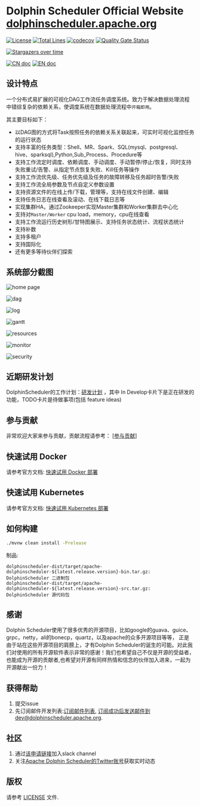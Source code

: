Dolphin Scheduler Official Website
[dolphinscheduler.apache.org](https://dolphinscheduler.apache.org)
============

[![License](https://img.shields.io/badge/license-Apache%202-4EB1BA.svg)](https://www.apache.org/licenses/LICENSE-2.0.html)
[![Total Lines](https://tokei.rs/b1/github/apache/Incubator-DolphinScheduler?category=lines)](https://github.com/apache/Incubator-DolphinScheduler)
[![codecov](https://codecov.io/gh/apache/incubator-dolphinscheduler/branch/dev/graph/badge.svg)](https://codecov.io/gh/apache/incubator-dolphinscheduler/branch/dev)
[![Quality Gate Status](https://sonarcloud.io/api/project_badges/measure?project=apache-dolphinscheduler&metric=alert_status)](https://sonarcloud.io/dashboard?id=apache-dolphinscheduler)


[![Stargazers over time](https://starchart.cc/apache/incubator-dolphinscheduler.svg)](https://starchart.cc/apache/incubator-dolphinscheduler)

[![CN doc](https://img.shields.io/badge/文档-中文版-blue.svg)](README_zh_CN.md)
[![EN doc](https://img.shields.io/badge/document-English-blue.svg)](README.md)

## 设计特点

一个分布式易扩展的可视化DAG工作流任务调度系统。致力于解决数据处理流程中错综复杂的依赖关系，使调度系统在数据处理流程中`开箱即用`。

其主要目标如下：

 - 以DAG图的方式将Task按照任务的依赖关系关联起来，可实时可视化监控任务的运行状态
 - 支持丰富的任务类型：Shell、MR、Spark、SQL(mysql、postgresql、hive、sparksql),Python,Sub_Process、Procedure等
 - 支持工作流定时调度、依赖调度、手动调度、手动暂停/停止/恢复，同时支持失败重试/告警、从指定节点恢复失败、Kill任务等操作
 - 支持工作流优先级、任务优先级及任务的故障转移及任务超时告警/失败
 - 支持工作流全局参数及节点自定义参数设置
 - 支持资源文件的在线上传/下载，管理等，支持在线文件创建、编辑
 - 支持任务日志在线查看及滚动、在线下载日志等
 - 实现集群HA，通过Zookeeper实现Master集群和Worker集群去中心化
 - 支持对`Master/Worker` cpu load，memory，cpu在线查看
 - 支持工作流运行历史树形/甘特图展示、支持任务状态统计、流程状态统计
 - 支持补数
 - 支持多租户
 - 支持国际化
 - 还有更多等待伙伴们探索

## 系统部分截图

![home page](https://user-images.githubusercontent.com/15833811/75208819-abbad000-57b7-11ea-8d3c-67e7c270671f.jpg)

![dag](https://user-images.githubusercontent.com/15833811/75209584-93e44b80-57b9-11ea-952e-537fb24ec72d.jpg)

![log](https://user-images.githubusercontent.com/15833811/75209645-c55d1700-57b9-11ea-94d4-e3fa91ab5218.jpg)

![gantt](https://user-images.githubusercontent.com/15833811/75209640-c0986300-57b9-11ea-878e-a2098533ad44.jpg)

![resources](https://user-images.githubusercontent.com/15833811/75209403-11f42280-57b9-11ea-9b59-d4be77063553.jpg)

![monitor](https://user-images.githubusercontent.com/15833811/75209631-b5ddce00-57b9-11ea-8d22-cdf15cf0ee25.jpg)

![security](https://user-images.githubusercontent.com/15833811/75209633-baa28200-57b9-11ea-9def-94bef2e212a7.jpg)

## 近期研发计划

DolphinScheduler的工作计划：<a href="https://github.com/apache/incubator-dolphinscheduler/projects/1" target="_blank">研发计划</a> ，其中 In Develop卡片下是正在研发的功能，TODO卡片是待做事项(包括 feature ideas)

## 参与贡献

非常欢迎大家来参与贡献，贡献流程请参考：
[[参与贡献](https://dolphinscheduler.apache.org/zh-cn/community/development/contribute.html)]

## 快速试用 Docker

请参考官方文档: [快速试用 Docker 部署](https://dolphinscheduler.apache.org/zh-cn/docs/latest/user_doc/docker-deployment.html)

## 快速试用 Kubernetes

请参考官方文档: [快速试用 Kubernetes 部署](https://dolphinscheduler.apache.org/zh-cn/docs/latest/user_doc/kubernetes-deployment.html)

## 如何构建

```bash
./mvnw clean install -Prelease
```

制品:

```
dolphinscheduler-dist/target/apache-dolphinscheduler-${latest.release.version}-bin.tar.gz: DolphinScheduler 二进制包
dolphinscheduler-dist/target/apache-dolphinscheduler-${latest.release.version}-src.tar.gz: DolphinScheduler 源代码包
```

## 感谢

Dolphin Scheduler使用了很多优秀的开源项目，比如google的guava、guice、grpc，netty，ali的bonecp，quartz，以及apache的众多开源项目等等，
正是由于站在这些开源项目的肩膀上，才有Dolphin Scheduler的诞生的可能。对此我们对使用的所有开源软件表示非常的感谢！我们也希望自己不仅是开源的受益者，也能成为开源的贡献者,也希望对开源有同样热情和信念的伙伴加入进来，一起为开源献出一份力！

## 获得帮助

1. 提交issue
2. 先订阅邮件开发列表:[订阅邮件列表](https://dolphinscheduler.apache.org/zh-cn/community/development/subscribe.html), 订阅成功后发送邮件到dev@dolphinscheduler.apache.org.

## 社区

1. 通过[该申请链接](https://join.slack.com/t/asf-dolphinscheduler/shared_invite/zt-mzqu52gi-rCggPkSHQ0DZYkwbTxO1Gw)加入slack channel
2. 关注[Apache Dolphin Scheduler的Twitter账号](https://twitter.com/dolphinschedule)获取实时动态

## 版权

请参考 [LICENSE](https://github.com/apache/incubator-dolphinscheduler/blob/dev/LICENSE) 文件.
